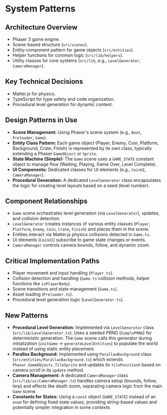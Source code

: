 # System Patterns

## Architecture Overview

- Phaser 3 game engine.
- Scene-based structure (`src/scenes`).
- Entity-component pattern for game objects (`src/entities`).
- Helper functions for common logic (`src/lib/helpers`).
- Utility classes for core systems (`src/lib`, e.g., `LevelGenerator`, `CameraManager`).

## Key Technical Decisions

- Matter.js for physics.
- TypeScript for type safety and code organization.
- Procedural level generation for dynamic content.

## Design Patterns in Use

- **Scene Management:** Using Phaser's scene system (e.g., `Boot`, `Preloader`, `Game`).
- **Entity Class Pattern:** Each game object (Player, Enemy, Coin, Platform, Background, Crate, Finish) is represented by its own class, typically extending a Phaser `GameObject` or `Sprite`.
- **State Machine (Simple):** The `Game` scene uses a `GAME_STATE` constant object to manage flow (Waiting, Playing, Game Over, Level Complete).
- **UI Components:** Dedicated classes for UI elements (e.g., `CoinUI`, `CameraManager`).
- **Procedural Generation:** A dedicated `LevelGenerator` class encapsulates the logic for creating level layouts based on a seed (level number).

## Component Relationships

- `Game` scene orchestrates level generation (via `LevelGenerator`), updates, and collision detection.
- `LevelGenerator` creates instances of various entity classes (`Player`, `Platform`, `Enemy`, `Coin`, `Crate`, `Finish`) and places them in the scene.
- Entities interact via Matter.js physics collisions detected in `Game.ts`.
- UI elements (`CoinUI`) subscribe to game state changes or events.
- `CameraManager` controls camera bounds, follow, and dynamic zoom.

## Critical Implementation Paths

- Player movement and input handling (`Player.ts`).
- Collision detection and handling (`Game.ts` collision methods, helper functions like `isPlayerBody`).
- Scene transitions and state management (`Game.ts`).
- Asset loading (`Preloader.ts`).
- Procedural level generation logic (`LevelGenerator.ts`).

## New Patterns

- **Procedural Level Generation:** Implemented via `LevelGenerator` class (`src/lib/LevelGenerator.ts`). Uses a seeded PRNG (`SimplePRNG`) for deterministic generation. The `Game` scene calls this generator during initialization (`initGame` -> `generateLevelEntities`) to populate the world instead of using static entity placement.
- **Parallax Background:** Implemented using `ParallaxBackground` class (`src/entities/ParallaxBackground.ts`) which extends `Phaser.GameObjects.TileSprite` and updates its `tilePositionX` based on camera scroll in its `update` method.
- **Camera Management:** A dedicated `CameraManager` class (`src/lib/ui/CameraManager.ts`) handles camera setup (bounds, follow, lerp) and effects like death zoom, separating camera logic from the main `Game` scene.
- **Constants for States:** Using a `const` object (`GAME_STATE`) instead of an `enum` for defining fixed state values, providing string-based values and potentially simpler integration in some contexts.
